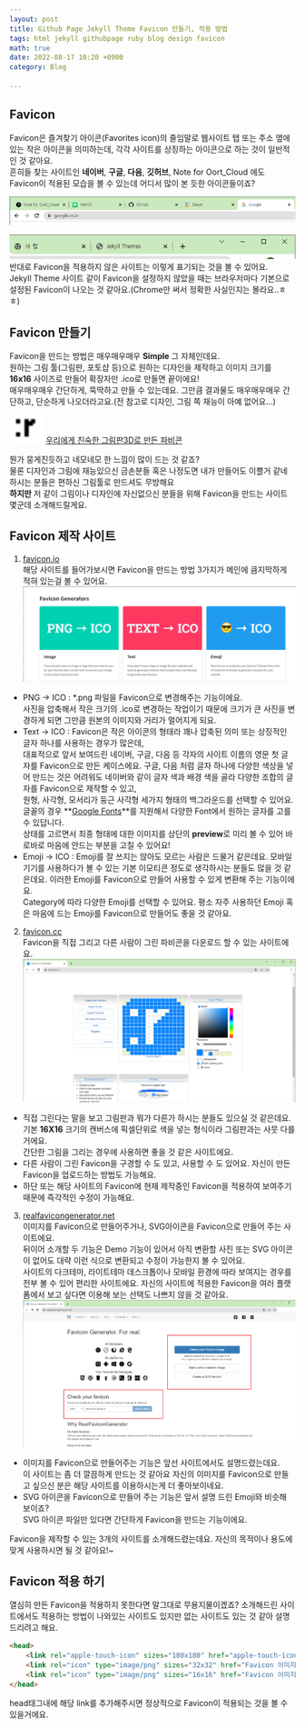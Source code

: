 ```yaml
---
layout: post
title: Github Page Jekyll Theme Favicon 만들기, 적용 방법
tags: html jekyll githubpage ruby blog design favicon
math: true
date: 2022-08-17 10:20 +0900
category: Blog

---
```


## Favicon
Favicon은 즐겨찾기 아이콘(Favorites icon)의 줄임말로 웹사이트 탭 또는 주소 옆에 있는 작은 아이콘을 의미하는데, 각각 사이트를 상징하는 아이콘으로 하는 것이 일반적인 것 같아요.  
흔히들 찾는 사이트인 **네이버**, **구글**, **다음**, **깃허브**, Note for Oort_Cloud 에도 Favicon이 적용된 모습을 볼 수 있는데 어디서 많이 본 듯한 아이콘들이죠? 

![Favicon_Example_01](/assets/img/Favicon_Example_01.png "Chrome Tab 웹 사이트 파비콘[설정]")  

![Favicon_Example_02](/assets/img/Favicon_Example_02.png "Chrome Tab 웹 사이트 파비콘[미설정]")  
반대로 Favicon을 적용하지 않은 사이트는 이렇게 표기되는 것을 볼 수 있어요.  
Jekyll Theme 사이트 같이 Favicon을 설정하지 않았을 때는 브라우저마다 기본으로 설정된 Favicon이 나오는 것 같아요.(Chrome만 써서 정확한 사실인지는 몰라요..ㅎㅎ)

## Favicon 만들기
Favicon을 만드는 방법은 매우매우매우 **Simple** 그 자체인데요.  
원하는 그림 툴(그림판, 포토샵 등)으로 원하는 디자인을 제작하고 이미지 크기를 **16x16** 사이즈로 만들어 확장자만 .ico로 만들면 끝이에요!  
매우매우매우 간단하게, 뚝딱하고 만들 수 있는데요. 그만큼 결과물도 매우매우매우 간단하고, 단순하게 나오더라고요.(전 참고로 디자인, 그림 쪽 재능이 아예 없어요...)

<img src="/assets/img/ArtPad_favicon.png" alt="Artpad_Example_01" title="그림판3D로 만든 파비콘" width="60" height="50" style="display:inline"> <u>우리에게 친숙한 그림판3D로 만든 파비콘</u>  

뭔가 뭉게진듯하고 네모네모 한 느낌이 많이 드는 것 같죠?  
물론 디자인과 그림에 재능있으신 금손분들 혹은 나정도면 내가 만들어도 이쁠거 같네 하시는 분들은 편하신 그림툴로 만드셔도 무방해요  
**하지만** 저 같이 그림이나 디자인에 자신없으신 분들을 위해 Favicon을 만드는 사이트 몇군데 소개해드릴게요.

## Favicon 제작 사이트

1. [favicon.io](https://favicon.io/)  
해당 사이트를 들어가보시면 Favicon을 만드는 방법 3가지가 메인에 큼지막하게 적혀 있는걸 볼 수 있어요.  
![Favicon.io](/assets/img/Favicon_Favicon_io.png "Favicon.io 메인 화면")
- PNG -> ICO : *.png 파일을 Favicon으로 변경해주는 기능이에요.  
사진을 압축해서 작은 크기의 .ico로 변경하는 작업이기 때문에 크기가 큰 사진을 변경하게 되면 그만큼 원본의 이미지와 거리가 멀어지게 되요.  
- Text -> ICO : Favicon은 작은 아이콘의 형태라 꽤나 압축된 의미 또는 상징적인 글자 하나를 사용하는 경우가 많은데,  
대표적으로 앞서 보여드린 네이버, 구글, 다음 등 각자의 사이트 이름의 영문 첫 글자를 Favicon으로 만든 케이스에요.
구글, 다음 처럼 글자 하나에 다양한 색상을 넣어 만드는 것은 어려워도 네이버와 같이 글자 색과 배경 색을 골라 다양한 조합의 글자를 Favicon으로 제작할 수 있고,    
원형, 사각형, 모서리가 둥근 사각형 세가지 형태의 백그라운드를 선택할 수 있어요.  
글꼴의 경우 **[Google Fonts](https://fonts.google.com/)**를 지원해서 다양한 Font에서 원하는 글자를 고를 수 있답니다.  
상태를 고르면서 최종 형태에 대한 이미지를 상단의 **preview**로 미리 볼 수 있어 바로바로 마음에 안드는 부분을 고칠 수 있어요!
- Emoji -> ICO : Emoji를 잘 쓰지는 않아도 모르는 사람은 드물거 같은데요. 모바일 기기를 사용하다가 볼 수 있는 기본 이모티콘 정도로 생각하시는 분들도 많을 것 같은데요. 이러한 Emoji를 Favicon으로 만들어 사용할 수 있게 변환해 주는 기능이에요.  
Category에 따라 다양한 Emoji를 선택할 수 있어요. 평소 자주 사용하던 Emoji 혹은 마음에 드는 Emoji를 Favicon으로 만들어도 좋을 것 같아요.  
2. [favicon.cc](https://www.favicon.cc/)  
Favicon을 직접 그리고 다른 사람이 그린 파비콘을 다운로드 할 수 있는 사이트에요.
![Favicon.cc](/assets/img/Favicon_Favicon_cc.png "Favicon.cc 메인 화면")
- 직접 그린다는 말을 보고 그림판과 뭐가 다른가 하시는 분들도 있으실 것 같은데요. 기본 **16X16** 크기의 캔버스에 픽셀단위로 색을 넣는 형식이라 그림판과는 사뭇 다를거에요.  
간단한 그림을 그리는 경우에 사용하면 좋을 것 같은 사이트에요.
- 다른 사람이 그린 Favicon을 구경할 수 도 있고, 사용할 수 도 있어요. 자신이 만든 Favicon을 업로드하는 방법도 가능해요.
- 하단 또는 해당 사이트의 Favicon에 현재 제작중인 Favicon을 적용하여 보여주기 때문에 즉각적인 수정이 가능해요.
3. [realfavicongenerator.net](https://realfavicongenerator.net/)  
이미지를 Favicon으로 만들어주거나, SVG아이콘을 Favicon으로 만들어 주는 사이트에요.  
뒤이어 소개할 두 기능은 Demo 기능이 있어서 아직 변환할 사진 또는 SVG 아이콘이 없어도 대략 이런 식으로 변환되고 수정이 가능한지 볼 수 있어요.  
사이트의 다크테마, 라이트테마 데스크톱이나 모바일 환경에 따라 보여지는 경우를 전부 볼 수 있어 편리한 사이트에요. 자신의 사이트에 적용한 Favicon을 여러 플랫폼에서 보고 싶다면 이용해 보는 선택도 나쁘지 않을 것 같아요.
![realfavicongenerator.net](/assets/img/Favicon_realfavicongenerator_net.png "realfavicongenerator.net 메인 화면")
- 이미지를 Favicon으로 만들어주는 기능은 앞선 사이트에서도 설명드렸는데요.  
이 사이트는 좀 더 깔끔하게 만드는 것 같아요 자신의 이미지를 Favicon으로 만들고 싶으신 분은 해당 사이트를 이용하시는게 더 좋아보이네요.
- SVG 아이콘을 Favicon으로 만들어 주는 기능은 앞서 설명 드린 Emoji와 비슷해 보이죠?  
SVG 아이콘 파일만 있다면 간단하게 Favicon을 만드는 기능이에요.  

Favicon을 제작할 수 있는 3개의 사이트를 소개해드렸는데요. 자신의 목적이나 용도에 맞게 사용하시면 될 것 같아요!~

## Favicon 적용 하기
열심히 만든 Favicon을 적용하지 못한다면 말그대로 무용지물이겠죠?
소개해드린 사이트에서도 적용하는 방법이 나와있는 사이트도 있지만 없는 사이트도 있는 것 같아 설명드리려고 해요.
```html
<head>
    <link rel="apple-touch-icon" sizes="180x180" href="apple-touch-icon 이미지 경로"> <!--IOS 웹앱 아이콘 이미지 -->
    <link rel="icon" type="image/png" sizes="32x32" href="Favicon 이미지 경로"> <!--Favicon 32X32 이미지 -->
    <link rel="icon" type="image/png" sizes="16x16" href="Favicon 이미지 경로"> <!--Favicon 16X16 이미지 -->
</head>
```
head태그내에 해당 link를 추가해주시면 정상적으로 Favicon이 적용되는 것을 볼 수 있을거에요.